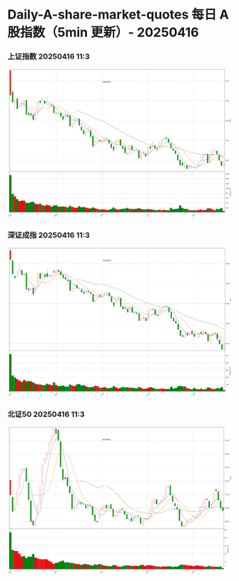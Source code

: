 
# Daily-A-share-market-quotes 每日 A 股指数（5min 更新）- 20250416

### 上证指数 20250416 11:3
![](./fig/2025/4/20250416-sh000001.png)

### 深证成指 20250416 11:3
![](./fig/2025/4/20250416-sz399001.png)

### 北证50 20250416 11:3
![](./fig/2025/4/20250416-bj899050.png)
